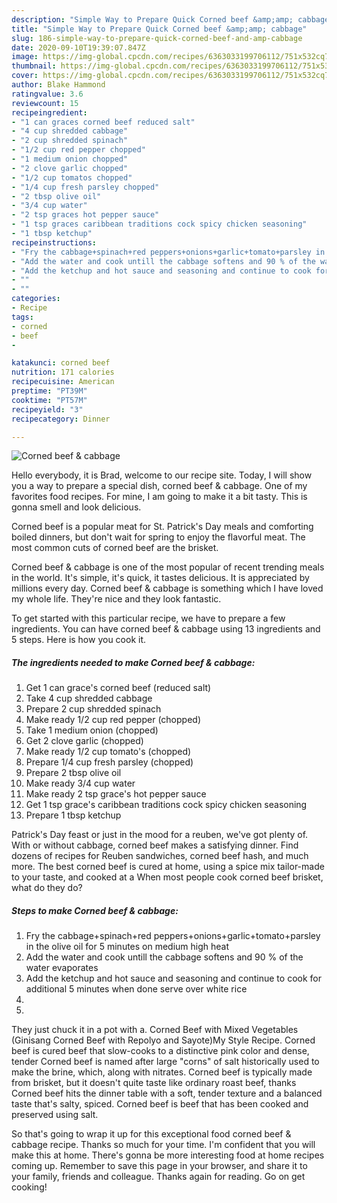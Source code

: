 ```yaml
---
description: "Simple Way to Prepare Quick Corned beef &amp;amp; cabbage"
title: "Simple Way to Prepare Quick Corned beef &amp;amp; cabbage"
slug: 186-simple-way-to-prepare-quick-corned-beef-and-amp-cabbage
date: 2020-09-10T19:39:07.847Z
image: https://img-global.cpcdn.com/recipes/6363033199706112/751x532cq70/corned-beef-cabbage-recipe-main-photo.jpg
thumbnail: https://img-global.cpcdn.com/recipes/6363033199706112/751x532cq70/corned-beef-cabbage-recipe-main-photo.jpg
cover: https://img-global.cpcdn.com/recipes/6363033199706112/751x532cq70/corned-beef-cabbage-recipe-main-photo.jpg
author: Blake Hammond
ratingvalue: 3.6
reviewcount: 15
recipeingredient:
- "1 can graces corned beef reduced salt"
- "4 cup shredded cabbage"
- "2 cup shredded spinach"
- "1/2 cup red pepper chopped"
- "1 medium onion chopped"
- "2 clove garlic chopped"
- "1/2 cup tomatos chopped"
- "1/4 cup fresh parsley chopped"
- "2 tbsp olive oil"
- "3/4 cup water"
- "2 tsp graces hot pepper sauce"
- "1 tsp graces caribbean traditions cock spicy chicken seasoning"
- "1 tbsp ketchup"
recipeinstructions:
- "Fry the cabbage+spinach+red peppers+onions+garlic+tomato+parsley in the olive oil for 5 minutes on medium high heat"
- "Add the water and cook untill the cabbage softens and 90 % of the water evaporates"
- "Add the ketchup and hot sauce and seasoning and continue to cook for additional 5 minutes when done serve over white rice"
- ""
- ""
categories:
- Recipe
tags:
- corned
- beef
- 

katakunci: corned beef  
nutrition: 171 calories
recipecuisine: American
preptime: "PT39M"
cooktime: "PT57M"
recipeyield: "3"
recipecategory: Dinner

---
```



![Corned beef &amp; cabbage](https://img-global.cpcdn.com/recipes/6363033199706112/751x532cq70/corned-beef-cabbage-recipe-main-photo.jpg)

Hello everybody, it is Brad, welcome to our recipe site. Today, I will show you a way to prepare a special dish, corned beef &amp; cabbage. One of my favorites food recipes. For mine, I am going to make it a bit tasty. This is gonna smell and look delicious.

Corned beef is a popular meat for St. Patrick&#39;s Day meals and comforting boiled dinners, but don&#39;t wait for spring to enjoy the flavorful meat. The most common cuts of corned beef are the brisket.

Corned beef &amp; cabbage is one of the most popular of recent trending meals in the world. It's simple, it's quick, it tastes delicious. It is appreciated by millions every day. Corned beef &amp; cabbage is something which I have loved my whole life. They're nice and they look fantastic.


To get started with this particular recipe, we have to prepare a few ingredients. You can have corned beef &amp; cabbage using 13 ingredients and 5 steps. Here is how you cook it.

<!--inarticleads1-->

##### The ingredients needed to make Corned beef &amp; cabbage:

1. Get 1 can grace&#39;s corned beef (reduced salt)
1. Take 4 cup shredded cabbage
1. Prepare 2 cup shredded spinach
1. Make ready 1/2 cup red pepper (chopped)
1. Take 1 medium onion (chopped)
1. Get 2 clove garlic (chopped)
1. Make ready 1/2 cup tomato&#39;s (chopped)
1. Prepare 1/4 cup fresh parsley (chopped)
1. Prepare 2 tbsp olive oil
1. Make ready 3/4 cup water
1. Make ready 2 tsp grace&#39;s hot pepper sauce
1. Get 1 tsp grace&#39;s caribbean traditions cock spicy chicken seasoning
1. Prepare 1 tbsp ketchup


Patrick&#39;s Day feast or just in the mood for a reuben, we&#39;ve got plenty of. With or without cabbage, corned beef makes a satisfying dinner. Find dozens of recipes for Reuben sandwiches, corned beef hash, and much more. The best corned beef is cured at home, using a spice mix tailor-made to your taste, and cooked at a When most people cook corned beef brisket, what do they do? 

<!--inarticleads2-->

##### Steps to make Corned beef &amp; cabbage:

1. Fry the cabbage+spinach+red peppers+onions+garlic+tomato+parsley in the olive oil for 5 minutes on medium high heat
1. Add the water and cook untill the cabbage softens and 90 % of the water evaporates
1. Add the ketchup and hot sauce and seasoning and continue to cook for additional 5 minutes when done serve over white rice
1. 
1. 


They just chuck it in a pot with a. Corned Beef with Mixed Vegetables (Ginisang Corned Beef with Repolyo and Sayote)My Style Recipe. Corned beef is cured beef that slow-cooks to a distinctive pink color and dense, tender Corned beef is named after large &#34;corns&#34; of salt historically used to make the brine, which, along with nitrates. Corned beef is typically made from brisket, but it doesn&#39;t quite taste like ordinary roast beef, thanks Corned beef hits the dinner table with a soft, tender texture and a balanced taste that&#39;s salty, spiced. Corned beef is beef that has been cooked and preserved using salt. 

So that's going to wrap it up for this exceptional food corned beef &amp; cabbage recipe. Thanks so much for your time. I'm confident that you will make this at home. There's gonna be more interesting food at home recipes coming up. Remember to save this page in your browser, and share it to your family, friends and colleague. Thanks again for reading. Go on get cooking!
